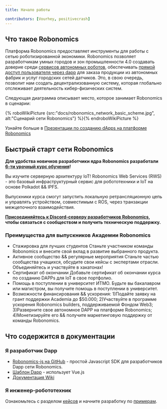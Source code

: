 ```yaml
---
title: Начало работы

contributors: [Vourhey, positivecrash]
---
```


## Что такое Robonomics

Платформа Robonomics предоставляет инструменты для работы с сетью роботизированной экономики. Robonomics позволяет разработчикам умных городов и зон промышленности 4.0 создавать доверие среди [сервисов автономных роботов](/docs/glossary#cyber-physical-system), обеспечивать [прямой доступ пользователя через dapp](/docs/glossary#dapp) для заказа продукции из автономных фабрик и услуг городских сетей датчиков. Это, в свою очередь, позволит нам создать децентрализованную систему, которая глобально отслеживает деятельность кибер-физических систем.

Следующая диаграмма описывает место, которое занимает Robonomics в сценарии:

{% roboWikiPicture {src:"docs/robonomics_network_basic_scheme.jpg", alt:"Сценарий сети Robonomics"} %}{% endroboWikiPicture %}

Узнайте больше в [Презентации по созданию dApps на платформе Robonomics](https://gateway.pinata.cloud/ipfs/QmNNdLG3vuTsJtZtNByWaDTKRYPcBZSZcsJ1FY6rTYCixQ/Robonomics_keypoint_March_2021.pdf)

## Быстрый старт сети Robonomics
**Для удобства новичков разработчики ядра Robonomics разработали [6-ти урочный курс обучения](/docs/wschool2021-intro/)!**

Вы изучите серверную архитектуру IoT! Robonomics Web Services (RWS) - это базовый инфраструктурный сервис для робототехники и IoT на основе Polkadot && IPFS.

Выпускники курса смогут запустить локальную ретрансляционную цепь и управлять устройством, совместимым с ROS, через транзакции межцепочного взаимодействия.

**[Присоединяйтесь к Discord-серверу разработчиков Robonomics](https://discord.gg/jTxqGeF5Qy), чтобы связаться с сообществом и получить техническую поддержку.**

### Преимущества для выпускников Академии Robonomics
- Стажировка для лучших студентов   Станьте участником команды Robonomics и внесите свой вклад в развитие выбранного продукта.
- Активное сообщество && регулярные мероприятия   Станьте частью сообщества учащихся, обсудите свои кейсы с экспертами отрасли. Объединяйтесь и участвуйте в хакатонах!
- Сертификат об окончании   Добавьте сертификат об окончании курса по созданию DAPPs для IoT в свое портфолио.
- Помощь в поступлении в университет ИТМО. Будьте вы бакалавром или магистром, вы получите помощь в поступлении в университет.
- Возможности финансирования && ускорения: 1)Подайте заявку на грант поддержки Academia до $50.000; 2)Участвуйте в программе ускорения Robonomics builders, поддерживаемой Фондом Web3; 3)Разверните свое автономное DAPP на платформе Robonomics; 4)Монетизируйте его && получите маркетинговую поддержку от команды Robonomics.


## Что содержится в документации

### Я разработчик Dapp

- [Robonomics-js на GitHub](https://github.com/airalab/robonomics-js) - простой Javascript SDK для разработчиков Dapp сети Robonomics.
- [Шаблон Dapp](https://github.com/airalab/vue-dapp-robonomics-template) - использует Vue.js
- [Документация Wiki](/docs/robonomics-js/)

### Я инженер-робототехник

Ознакомьтесь с разделом [кейсов](/docs/iot-sensors-connectivity/) и начните разработку по [примерам](/docs/agent-development-examples).